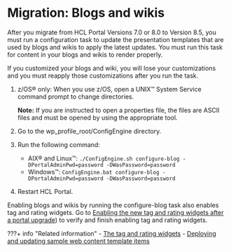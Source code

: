 # Migration: Blogs and wikis

After you migrate from HCL Portal Versions 7.0 or 8.0 to Version 8.5, you must run a configuration task to update the presentation templates that are used by blogs and wikis to apply the latest updates. You must run this task for content in your blogs and wikis to render properly.

If you customized your blogs and wiki, you will lose your customizations and you must reapply those customizations after you run the task.

1.  z/OS® only: When you use z/OS, open a UNIX™ System Service command prompt to change directories.

    **Note:** If you are instructed to open a properties file, the files are ASCII files and must be opened by using the appropriate tool.

2.  Go to the wp_profile_root/ConfigEngine directory.

3.  Run the following command:

    -   AIX® and Linux™: `./ConfigEngine.sh configure-blog -DPortalAdminPwd=password -DWasPassword=password`
    -   Windows™: `ConfigEngine.bat configure-blog -DPortalAdminPwd=password -DWasPassword=password`

4.  Restart HCL Portal.


Enabling blogs and wikis by running the configure-blog task also enables tag and rating widgets. Go to [Enabling the new tag and rating widgets after a portal upgrade](../../../../../../deployment/manage/migrate/next_steps/enable_func_migrated_portal/mig_post_tagandrate.md)) to verify and finish enabling tag and rating widgets.


???+ info "Related information" 
    -   [The tag and rating widgets](../../../../../../build_sites/tagging_rating/tagging_rating_ui/tagging_rating_widget/index.md)
    -   [Deploying and updating sample web content template items](../../../../../../deployment/manage/migrate/next_steps/post_mig_activities/addon_integration_task/mig_t_templatesample.md)

